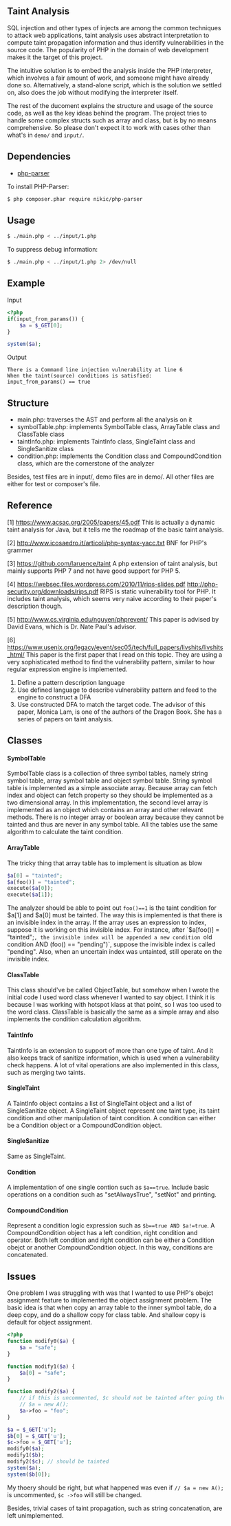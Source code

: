 ## Taint Analysis
SQL injection and other types of injects are among the common techniques to 
attack web applications, taint analysis uses abstract interpretation to 
compute taint propagation information and thus identify vulnerabilities in 
the source code. The popularity of PHP in the domain of web development makes 
it the target of this project.

The intuitive solution is to embed the analysis inside the PHP interpreter, 
which involves a fair amount of work, and someone might have already done so. 
Alternatively, a stand-alone script, which is the solution we settled on, 
also does the job without modifying the interpreter itself.

The rest of the ducoment explains the structure and usage of the source code, 
as well as the key ideas behind the program. The project tries to handle some 
complex structs such as array and class, but is by no means comprehensive. 
So please don't expect it to work with cases other than what's in `demo/` and 
`input/`.

## Dependencies
- [php-parser](https://github.com/nikic/PHP-Parser)

To install PHP-Parser:
```bash
$ php composer.phar require nikic/php-parser
```

## Usage
```bash
$ ./main.php < ../input/1.php
```
To suppress debug information:
```bash
$ ./main.php < ../input/1.php 2> /dev/null
```

## Example
Input
```php
<?php
if(input_from_params()) {
    $a = $_GET[0];
} 

system($a);

```
Output
```
There is a Command line injection vulnerability at line 6
When the taint(source) conditions is satisfied:
input_from_params() == true
```

## Structure
- main.php: traverses the AST and perform all the analysis on it
- symbolTable.php: implements SymbolTable class, ArrayTable class and ClassTable class
- taintInfo.php: implements TaintInfo class, SingleTaint class and SingleSanitize class
- condition.php: implements the Condition class and CompoundCondition class, which are the cornerstone of the analyzer

Besides, test files are in input/, demo files are in demo/. All other files are either for test or composer's file.

## Reference
[1] https://www.acsac.org/2005/papers/45.pdf
This is actually a dynamic taint analysis for Java, but it tells me the roadmap of the basic taint analysis.

[2] http://www.icosaedro.it/articoli/php-syntax-yacc.txt
BNF for PHP's grammer

[3] https://github.com/laruence/taint
A php extension of taint analysis, but mainly supports PHP 7 and not have good support for PHP 5. 

[4] https://websec.files.wordpress.com/2010/11/rips-slides.pdf
http://php-security.org/downloads/rips.pdf
RIPS is static vulnerability tool for PHP. It includes taint analysis, which seems very naive according to their paper's description though.

[5] http://www.cs.virginia.edu/nguyen/phprevent/
This paper is advised by David Evans, which is Dr. Nate Paul's advisor. 

[6] https://www.usenix.org/legacy/event/sec05/tech/full_papers/livshits/livshits_html/
This paper is the first paper that I read on this topic. They are using a very sophisticated method to find the vulnerability pattern, similar to how regular expression engine is implemented. 
1. Define a pattern description language
2. Use defined language to describe vulnerability pattern and feed to the engine to construct a DFA
3. Use constructed DFA to match the target code.
The advisor of this paper, Monica Lam, is one of the authors of the Dragon Book. She has a series of papers on taint analysis.

## Classes
#### SymbolTable
SymbolTable class is a collection of three symbol tables, namely string symbol 
table, array symbol table and object symbol table. String symbol table is 
implemented as a simple associate array. Because array can fetch index and 
object can fetch property so they should be implemented as a two dimensional 
array. In this implementation, the second level array is implemented as an 
object which contains an array and other relevant methods. There is no integer 
array or boolean array because they cannot be tainted and thus are never in any 
symbol table. All the tables use the same algorithm to calculate the taint condition.

#### ArrayTable
The tricky thing that array table has to implement is situation as blow
```php
$a[0] = "tainted";
$a[foo()] = "tainted";
execute($a[0]);
execute($a[1]);
```
The analyzer should be able to point out `foo()==1` is the taint condition for $a[1] and $a[0] must be tainted. The way this is implemented is that there is an invisible index in the array. If the array uses an expression to index, suppose it is working on this invisible index. For instance, after `$a[foo()] = "tainted";`, the invisible index will be appended a new condition `old condition AND (foo() == "pending")`, suppose the invisible index is called "pending". Also, when an uncertain index was untainted, still operate on the invisible index.

#### ClassTable
This class should've be called ObjectTable, but somehow when I wrote the initial code I used word class whenever I wanted to say object. I think it is because I was working with hotspot klass at that point, so I was too used to the word class. ClassTable is basically the same as a simple array and also implements the condition calculation algorithm.

#### TaintInfo
TaintInfo is an extension to support of more than one type of taint. And it also keeps track of sanitize information, which is used when a vulnerability check happens. A lot of vital operations are also implemented in this class, such as merging two taints.

#### SingleTaint
A TaintInfo object contains a list of SingleTaint object and a list of SingleSanitize object. A SingleTaint object represent one taint type, its taint condition and other manipulation of taint condition. A condition can either be a Condition object or a CompoundCondition object.

#### SingleSanitize
Same as SingleTaint.

#### Condition
A implementation of one single contion such as `$a==true`. Include basic operations on a condition such as "setAlwaysTrue", "setNot" and printing.

#### CompoundCondition
Represent a condition logic expression such as `$b==true AND $a!=true`. A CompoundCondition object has a left condition, right condition and operator. Both left condition and right condition can be either a Condition obejct or another CompoundCondition object. In this way, conditions are concatenated.

## Issues
One problem I was struggling with was that I wanted to use PHP's obejct assignment feature to implemented the object assignment problem. The basic idea is that when copy an array table to the inner symbol table, do a deep copy, and do a shallow copy for class table. And shallow copy is default for object assignment.
```php
<?php
function modify0($a) {
    $a = "safe";
}

function modify1($a) {
    $a[0] = "safe";
}

function modify2($a) {
    // if this is uncommented, $c should not be tainted after going through the function call 
    // $a = new A(); 
    $a->foo = "foo";
}

$a = $_GET['u'];
$b[0] = $_GET['u'];
$c->foo = $_GET['u'];
modify0($a);
modify1($b);
modify2($c); // should be tainted
system($a);
system($b[0]);
```
My thoery should be right, but what happened was even if `// $a = new A();` is uncommented, `$c ->foo` will still be changed.

Besides, trivial cases of taint propagation, such as string concatenation, are left unimplemented.
